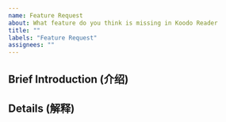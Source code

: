 ```yaml
---
name: Feature Request
about: What feature do you think is missing in Koodo Reader
title: ""
labels: "Feature Request"
assignees: ""
---
```


<!--
  Note: making sure you've already checked Koodo's roadmap, don't request any features listed in the roadmap

  提交之前，请先阅读 Koodo 的开发计划，确保您的需求不在开发计划中
-->

## Brief Introduction (介绍)

<!--Introduction about this feature 对这个新功能的一段描述-->

## Details (解释)

<!-- Details about this feature, please ignore this part, if this is small feature. 描述这个新功能，如果这是一个小功能，你可以忽略这部分。-->
